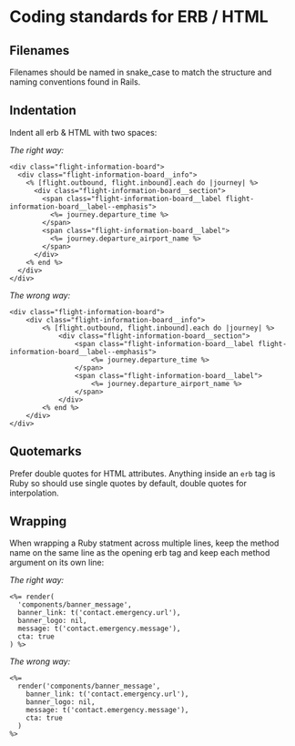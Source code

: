 
# Coding standards for ERB / HTML

## Filenames

Filenames should be named in snake_case to match the structure and naming conventions found in Rails.

## Indentation

Indent all erb & HTML with two spaces:

*The right way:*

```erb
<div class="flight-information-board">
  <div class="flight-information-board__info">
    <% [flight.outbound, flight.inbound].each do |journey| %>
      <div class="flight-information-board__section">
        <span class="flight-information-board__label flight-information-board__label--emphasis">
          <%= journey.departure_time %>
        </span>
        <span class="flight-information-board__label">
          <%= journey.departure_airport_name %>
        </span>
      </div>
    <% end %>
  </div>
</div>
```

*The wrong way:*

```erb
<div class="flight-information-board">
    <div class="flight-information-board__info">
        <% [flight.outbound, flight.inbound].each do |journey| %>
            <div class="flight-information-board__section">
                <span class="flight-information-board__label flight-information-board__label--emphasis">
                    <%= journey.departure_time %>
                </span>
                <span class="flight-information-board__label">
                    <%= journey.departure_airport_name %>
                </span>
            </div>
        <% end %>
    </div>
</div>
```

## Quotemarks

Prefer double quotes for HTML attributes. 
Anything inside an `erb` tag is Ruby so should use single quotes by default, double quotes for interpolation.

## Wrapping

When wrapping a Ruby statment across multiple lines, keep the method name on the same line as the opening erb tag and keep each method argument on its own line:

*The right way:*

```erb
<%= render(
  'components/banner_message',
  banner_link: t('contact.emergency.url'),
  banner_logo: nil,
  message: t('contact.emergency.message'),
  cta: true
) %>
```

*The wrong way:*

```erb
<%=
  render('components/banner_message',
    banner_link: t('contact.emergency.url'),
    banner_logo: nil,
    message: t('contact.emergency.message'),
    cta: true
  )
%>
```

